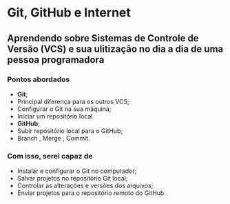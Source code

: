 # Git, GitHub e Internet
## Aprendendo sobre Sistemas de Controle de Versão (VCS) e sua ulitização no dia a dia de uma pessoa programadora

### Pontos abordados
- <b>Git</b>;
- Principal diferença para os outros VCS;
- Configurar o Git na sua máquina;
- Iniciar um repositório local
- <b>GitHub</b>;
- Subir repositório local para o GitHub;
- Branch , Merge , Commit.

### Com isso, serei capaz de
- Instalar e configurar o Git no computador;
- Salvar projetos no repositório Git local;
- Controlar as alterações e versões dos arquivos;
- Enviar projetos para o repositório remoto do GitHub .
